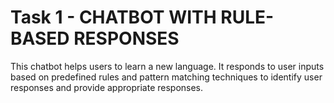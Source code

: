 # Task 1 - CHATBOT WITH RULE-BASED RESPONSES
This chatbot helps users to learn a new language. It responds to user inputs based on predefined rules and pattern matching techniques to identify user responses and provide appropriate responses.
